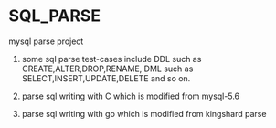 # SQL_PARSE
mysql parse project

1. some sql parse test-cases include DDL such as CREATE,ALTER,DROP,RENAME, DML such as SELECT,INSERT,UPDATE,DELETE and so on.

2. parse sql writing with C which is modified from mysql-5.6

3. parse sql writing with go which is modified from kingshard parse
